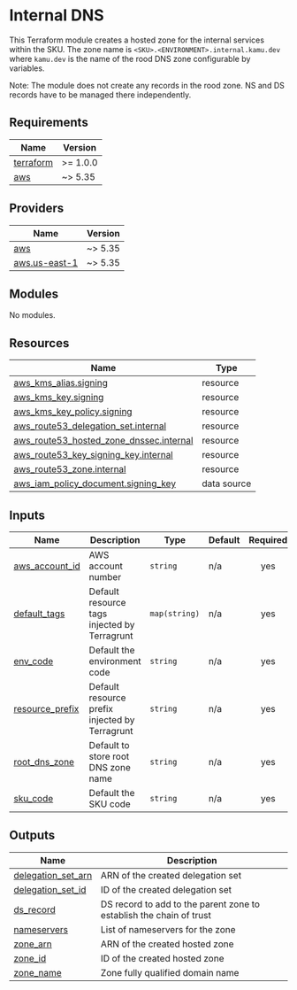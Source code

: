 # Internal DNS

This Terraform module creates a hosted zone for the internal services
within the SKU. The zone name is `<SKU>.<ENVIRONMENT>.internal.kamu.dev`
where `kamu.dev` is the name of the rood DNS zone configurable by variables.

   Note: The module does not create any records in the rood zone.
         NS and DS records have to be managed there independently.

## Requirements

| Name | Version |
|------|---------|
| <a name="requirement_terraform"></a> [terraform](#requirement\_terraform) | >= 1.0.0 |
| <a name="requirement_aws"></a> [aws](#requirement\_aws) | ~> 5.35 |

## Providers

| Name | Version |
|------|---------|
| <a name="provider_aws"></a> [aws](#provider\_aws) | ~> 5.35 |
| <a name="provider_aws.us-east-1"></a> [aws.us-east-1](#provider\_aws.us-east-1) | ~> 5.35 |

## Modules

No modules.

## Resources

| Name | Type |
|------|------|
| [aws_kms_alias.signing](https://registry.terraform.io/providers/hashicorp/aws/latest/docs/resources/kms_alias) | resource |
| [aws_kms_key.signing](https://registry.terraform.io/providers/hashicorp/aws/latest/docs/resources/kms_key) | resource |
| [aws_kms_key_policy.signing](https://registry.terraform.io/providers/hashicorp/aws/latest/docs/resources/kms_key_policy) | resource |
| [aws_route53_delegation_set.internal](https://registry.terraform.io/providers/hashicorp/aws/latest/docs/resources/route53_delegation_set) | resource |
| [aws_route53_hosted_zone_dnssec.internal](https://registry.terraform.io/providers/hashicorp/aws/latest/docs/resources/route53_hosted_zone_dnssec) | resource |
| [aws_route53_key_signing_key.internal](https://registry.terraform.io/providers/hashicorp/aws/latest/docs/resources/route53_key_signing_key) | resource |
| [aws_route53_zone.internal](https://registry.terraform.io/providers/hashicorp/aws/latest/docs/resources/route53_zone) | resource |
| [aws_iam_policy_document.signing_key](https://registry.terraform.io/providers/hashicorp/aws/latest/docs/data-sources/iam_policy_document) | data source |

## Inputs

| Name | Description | Type | Default | Required |
|------|-------------|------|---------|:--------:|
| <a name="input_aws_account_id"></a> [aws\_account\_id](#input\_aws\_account\_id) | AWS account number | `string` | n/a | yes |
| <a name="input_default_tags"></a> [default\_tags](#input\_default\_tags) | Default resource tags injected by Terragrunt | `map(string)` | n/a | yes |
| <a name="input_env_code"></a> [env\_code](#input\_env\_code) | Default the environment code | `string` | n/a | yes |
| <a name="input_resource_prefix"></a> [resource\_prefix](#input\_resource\_prefix) | Default resource prefix injected by Terragrunt | `string` | n/a | yes |
| <a name="input_root_dns_zone"></a> [root\_dns\_zone](#input\_root\_dns\_zone) | Default to store root DNS zone name | `string` | n/a | yes |
| <a name="input_sku_code"></a> [sku\_code](#input\_sku\_code) | Default the SKU code | `string` | n/a | yes |

## Outputs

| Name | Description |
|------|-------------|
| <a name="output_delegation_set_arn"></a> [delegation\_set\_arn](#output\_delegation\_set\_arn) | ARN of the created delegation set |
| <a name="output_delegation_set_id"></a> [delegation\_set\_id](#output\_delegation\_set\_id) | ID of the created delegation set |
| <a name="output_ds_record"></a> [ds\_record](#output\_ds\_record) | DS record to add to the parent zone to establish the chain of trust |
| <a name="output_nameservers"></a> [nameservers](#output\_nameservers) | List of nameservers for the zone |
| <a name="output_zone_arn"></a> [zone\_arn](#output\_zone\_arn) | ARN of the created hosted zone |
| <a name="output_zone_id"></a> [zone\_id](#output\_zone\_id) | ID of the created hosted zone |
| <a name="output_zone_name"></a> [zone\_name](#output\_zone\_name) | Zone fully qualified domain name |